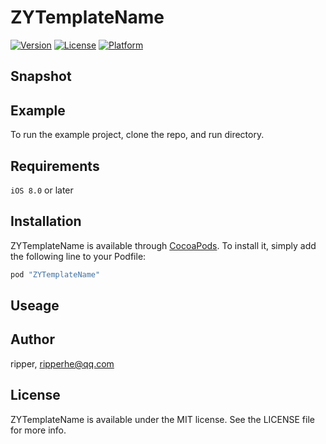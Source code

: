 # ZYTemplateName

[![Version](https://img.shields.io/cocoapods/v/ZYTemplateName.svg?style=flat)](http://cocoapods.org/pods/ZYTemplateName)
[![License](https://img.shields.io/cocoapods/l/ZYTemplateName.svg?style=flat)](http://cocoapods.org/pods/ZYTemplateName)
[![Platform](https://img.shields.io/cocoapods/p/ZYTemplateName.svg?style=flat)](http://cocoapods.org/pods/ZYTemplateName)

## Snapshot

## Example

To run the example project, clone the repo, and run directory.

## Requirements

`iOS 8.0` or later

## Installation

ZYTemplateName is available through [CocoaPods](http://cocoapods.org). To install
it, simply add the following line to your Podfile:

```ruby
pod "ZYTemplateName"
```

## Useage

## Author

ripper, ripperhe@qq.com

## License

ZYTemplateName is available under the MIT license. See the LICENSE file for more info.

